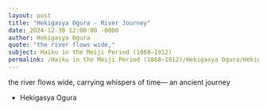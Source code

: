 ```yaml
---
layout: post
title: "Hekigasya Ogura - River Journey"
date: 2024-12-30 12:00:00 -0000
author: Hekigasya Ogura
quote: "the river flows wide,"
subject: Haiku in the Meiji Period (1868–1912)
permalink: /Haiku in the Meiji Period (1868–1912)/Hekigasya Ogura/Hekigasya Ogura - River Journey
---
```


the river flows wide,
carrying whispers of time—
an ancient journey

- Hekigasya Ogura
